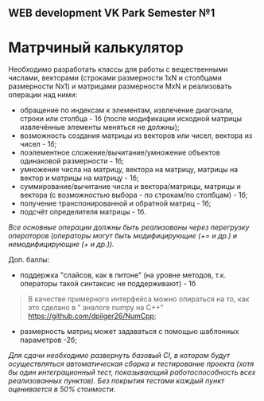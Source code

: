 ## WEB development VK Park Semester №1
# Матрчиный калькулятор

Необходимо разработать классы для работы с вещественными числами, 
векторами (строками размерности 1xN и столбцами размерности Nx1) и матрицами размерности MxN и 
реализовать операции над ними:
- обращение по индексам к элементам, извлечение диагонали, строки или столбца - 1б (после модификации исходной матрицы извлечённые элементы меняться не должны);
- возможность создания матрицы из векторов или чисел, вектора из чисел - 1б;
- поэлементное сложение/вычитание/умножение объектов одинаковой размерности - 1б;
- умножение числа на матрицу, вектора на матрицу, матрицы на вектор и матрицы на матрицу - 1б; 
- суммирование/вычитание числа и вектора/матрицы, матрицы и вектора (с возможностью выбора - по строкам/по столбцам) - 1б; 
- получение транспонированной и обратной матриц - 1б; 
- подсчёт определителя матрицы - 1б.

*Все основные операции должны быть реализованы через перегрузку операторов (операторы могут быть модифицирующие (+= и др.) и немодифицирующие (+ и др.)).*

Доп. баллы:
- поддержка "слайсов, как в питоне" (на уровне методов, т.к. операторы такой синтаксис не поддерживают) - 1б
> В качестве примерного интерфейса можно опираться на то, как это сделано в " аналоге numpy на C++" https://github.com/dpilger26/NumCpp;
- размерность матриц может задаваться с помощью шаблонных параметров -2б;

*Для сдачи необходимо развернуть базовый CI, в котором будут осуществляться автоматическая сборка и 
тестирование проекта (хотя бы один интеграционный тест, показывающий работоспособность всех реализованных пунктов). 
Без покрытия тестами каждый пункт оценивается в 50% стоимости.*